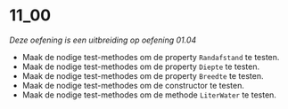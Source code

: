 # 11_00

*Deze oefening is een uitbreiding op oefening 01.04*

- Maak de nodige test-methodes om de property `Randafstand` te testen.
- Maak de nodige test-methodes om de property `Diepte` te testen.
- Maak de nodige test-methodes om de property `Breedte` te testen.
- Maak de nodige test-methodes om de constructor te testen.
- Maak de nodige test-methodes om de methode `LiterWater` te testen.